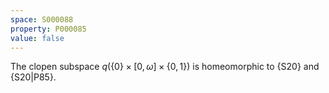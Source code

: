 ```yaml
---
space: S000088
property: P000085
value: false
---
```


The clopen subspace $q(\{0\}\times[0,\omega]\times\{0,1\})$ is homeomorphic
to {S20}
and {S20|P85}.
